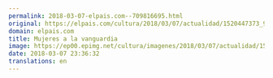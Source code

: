 ```yaml
---
permalink: 2018-03-07-elpais.com--709816695.html
original: https://elpais.com/cultura/2018/03/07/actualidad/1520447373_948266.html#?ref=rss&format=simple&link=link
domain: elpais.com
title: Mujeres a la vanguardia
image: https://ep00.epimg.net/cultura/imagenes/2018/03/07/actualidad/1520447373_948266_1520447697_rrss_normal.jpg
date: 2018-03-07 23:36:32
translations: en
---
```


